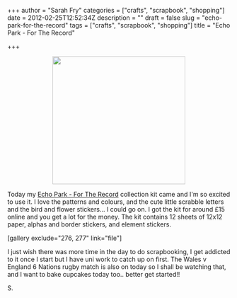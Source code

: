 +++
author = "Sarah Fry"
categories = ["crafts", "scrapbook", "shopping"]
date = 2012-02-25T12:52:34Z
description = ""
draft = false
slug = "echo-park-for-the-record"
tags = ["crafts", "scrapbook", "shopping"]
title = "Echo Park - For The Record"

+++


<p style="text-align: center;"><a href="http://sweetaspi.co.uk/content/images/2012/02/IMGP2456.jpg"><img class="size-medium wp-image-276 aligncenter" title="IMGP2456" src="http://sweetaspi.co.uk/content/images/2012/02/IMGP2456-300x289.jpg" alt="" width="300" height="289" /></a></p>
<p style="text-align: left;">Today my <a href="http://www.echoparkpaper.com/collections/for-the-record/" target="_blank">Echo Park - For The Record</a> collection kit came and I'm so excited to use it. I love the patterns and colours, and the cute little scrabble letters and the bird and flower stickers... I could go on. I got the kit for around £15 online and you get a lot for the money. The kit contains 12 sheets of 12x12 paper, alphas and border stickers, and element stickers.</p>
[gallery exclude="276, 277" link="file"]
<p style="text-align: left;"></p>
<p style="text-align: left;">I just wish there was more time in the day to do scrapbooking, I get addicted to it once I start but I have uni work to catch up on first. The Wales v England 6 Nations rugby match is also on today so I shall be watching that, and I want to bake cupcakes today too.. better get started!!</p>
<p style="text-align: left;">S.</p>


